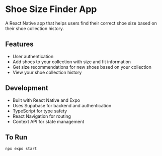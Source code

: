 # Shoe Size Finder App

A React Native app that helps users find their correct shoe size based on their shoe collection history.

## Features

- User authentication
- Add shoes to your collection with size and fit information
- Get size recommendations for new shoes based on your collection
- View your shoe collection history


## Development

- Built with React Native and Expo
- Uses Supabase for backend and authentication
- TypeScript for type safety
- React Navigation for routing
- Context API for state management

## To Run

`npx expo start`